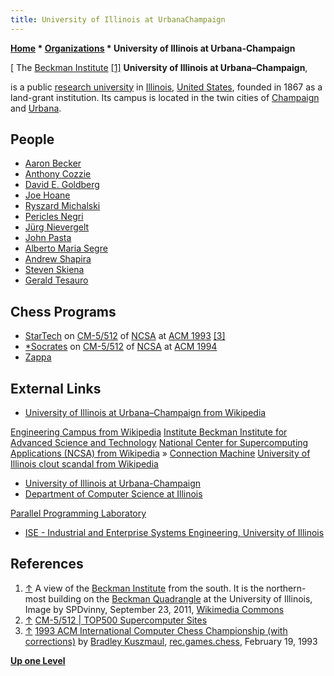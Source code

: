 ```yaml
---
title: University of Illinois at UrbanaChampaign
---
```

**[Home](Home "Home") \* [Organizations](Organizations "Organizations") \* University of Illinois at Urbana-Champaign**



[ The [Beckman Institute](https://en.wikipedia.org/wiki/Beckman_Institute_for_Advanced_Science_and_Technology) <a id="cite-note-1" href="#cite-ref-1">[1]</a>
**University of Illinois at Urbana–Champaign**,  

is a public [research university](https://en.wikipedia.org/wiki/Research_university) in [Illinois](https://en.wikipedia.org/wiki/Illinois), [United States](https://en.wikipedia.org/wiki/United_States), founded in 1867 as a land-grant institution. Its campus is located in the twin cities of [Champaign](https://en.wikipedia.org/wiki/Champaign,_Illinois) and [Urbana](https://en.wikipedia.org/wiki/Urbana,_Illinois). 



## People


* [Aaron Becker](Aaron_Becker "Aaron Becker")
* [Anthony Cozzie](Anthony_Cozzie "Anthony Cozzie")
* [David E. Goldberg](David_E._Goldberg "David E. Goldberg")
* [Joe Hoane](Joe_Hoane "Joe Hoane")
* [Ryszard Michalski](Ryszard_Michalski "Ryszard Michalski")
* [Pericles Negri](index.php?title=Pericles_Negri&action=edit&redlink=1 "Pericles Negri (page does not exist)")
* [Jürg Nievergelt](J%C3%BCrg_Nievergelt "Jürg Nievergelt")
* [John Pasta](John_Pasta "John Pasta")
* [Alberto Maria Segre](Alberto_Maria_Segre "Alberto Maria Segre")
* [Andrew Shapira](Andrew_Shapira "Andrew Shapira")
* [Steven Skiena](Steven_Skiena "Steven Skiena")
* [Gerald Tesauro](Gerald_Tesauro "Gerald Tesauro")


## Chess Programs


* [StarTech](StarTech "StarTech") on [CM-5/512](Connection_Machine "Connection Machine") of [NCSA](#ncsa) at [ACM 1993](ACM_1993 "ACM 1993") <a id="cite-note-3" href="#cite-ref-3">[3]</a>
* [\*Socrates](Star_Socrates "Star Socrates") on [CM-5/512](Connection_Machine "Connection Machine") of [NCSA](#ncsa) at [ACM 1994](ACM_1994 "ACM 1994")
* [Zappa](Zappa "Zappa")


## External Links


* [University of Illinois at Urbana–Champaign from Wikipedia](https://en.wikipedia.org/wiki/University_of_Illinois_at_Urbana%E2%80%93Champaign)


 [Engineering Campus from Wikipedia](https://en.wikipedia.org/wiki/Engineering_Campus_(University_of_Illinois_at_Urbana-Champaign))
 [Institute Beckman Institute for Advanced Science and Technology](https://en.wikipedia.org/wiki/Beckman_Institute_for_Advanced_Science_and_Technology)
 [National Center for Supercomputing Applications (NCSA) from Wikipedia](https://en.wikipedia.org/wiki/National_Center_for_Supercomputing_Applications) » [Connection Machine](Connection_Machine "Connection Machine")
 [University of Illinois clout scandal from Wikipedia](https://en.wikipedia.org/wiki/University_of_Illinois_clout_scandal)
* [University of Illinois at Urbana-Champaign](https://illinois.edu/)
* [Department of Computer Science at Illinois](https://cs.illinois.edu/)


 [Parallel Programming Laboratory](http://charm.cs.uiuc.edu/index)
* [ISE - Industrial and Enterprise Systems Engineering, University of Illinois](https://ise.illinois.edu/)


## References


1. <a id="cite-ref-1" href="#cite-note-1">↑</a> A view of the [Beckman Institute](https://en.wikipedia.org/wiki/Beckman_Institute_for_Advanced_Science_and_Technology) from the south. It is the northern-most building on the [Beckman Quadrangle](https://en.wikipedia.org/wiki/Engineering_Campus_(University_of_Illinois_at_Urbana-Champaign)#Beckman_Quadrangle) at the University of Illinois, Image by SPDvinny, September 23, 2011, [Wikimedia Commons](https://en.wikipedia.org/wiki/Wikimedia_Commons)
2. <a id="cite-ref-2" href="#cite-note-2">↑</a> [CM-5/512 | TOP500 Supercomputer Sites](https://www.top500.org/system/167057)
3. <a id="cite-ref-3" href="#cite-note-3">↑</a> [1993 ACM International Computer Chess Championship (with corrections)](https://groups.google.com/d/msg/rec.games.chess/RWmbgKk_3kE/nwNmBpTq98MJ) by [Bradley Kuszmaul](Bradley_Kuszmaul "Bradley Kuszmaul"), [rec.games.chess](Computer_Chess_Forums "Computer Chess Forums"), February 19, 1993

**[Up one Level](Organizations "Organizations")**







 
